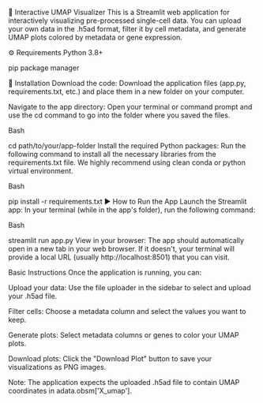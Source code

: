 🔬 Interactive UMAP Visualizer
This is a Streamlit web application for interactively visualizing pre-processed single-cell data. You can upload your own data in the .h5ad format, filter it by cell metadata, and generate UMAP plots colored by metadata or gene expression.

⚙️ Requirements
Python 3.8+

pip package manager

🚀 Installation
Download the code:
Download the application files (app.py, requirements.txt, etc.) and place them in a new folder on your computer.

Navigate to the app directory:
Open your terminal or command prompt and use the cd command to go into the folder where you saved the files.

Bash

cd path/to/your/app-folder
Install the required Python packages:
Run the following command to install all the necessary libraries from the requirements.txt file. We highly recommend using clean conda or python virtual environment.

Bash

pip install -r requirements.txt
▶️ How to Run the App
Launch the Streamlit app:
In your terminal (while in the app's folder), run the following command:

Bash

streamlit run app.py
View in your browser:
The app should automatically open in a new tab in your web browser. If it doesn't, your terminal will provide a local URL (usually http://localhost:8501) that you can visit.

Basic Instructions
Once the application is running, you can:

Upload your data: Use the file uploader in the sidebar to select and upload your .h5ad file.

Filter cells: Choose a metadata column and select the values you want to keep.

Generate plots: Select metadata columns or genes to color your UMAP plots.

Download plots: Click the "Download Plot" button to save your visualizations as PNG images.

Note: The application expects the uploaded .h5ad file to contain UMAP coordinates in adata.obsm['X_umap'].
